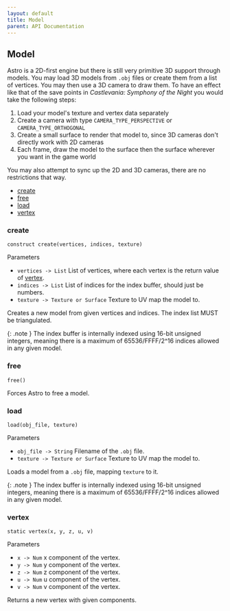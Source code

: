 ```yaml
---
layout: default
title: Model
parent: API Documentation
---
```


## Model
Astro is a 2D-first engine but there is still very primitive 3D support through models.
You may load 3D models from `.obj` files or create them from a list of vertices. You may
then use a 3D camera to draw them. To have an effect like that of the save points in
*Castlevania: Symphony of the Night* you would take the following steps:

 1. Load your model's texture and vertex data separately
 2. Create a camera with type `CAMERA_TYPE_PERSPECTIVE` or `CAMERA_TYPE_ORTHOGONAL`
 3. Create a small surface to render that model to, since 3D cameras don't directly work with 2D cameras
 4. Each frame, draw the model to the surface then the surface wherever you want in the game world

You may also attempt to sync up the 2D and 3D cameras, there are no restrictions that way.

 + [create](#create)
 + [free](#free)
 + [load](#load)
 + [vertex](#vertex)

### create
`construct create(vertices, indices, texture)`

Parameters
 + `vertices -> List` List of vertices, where each vertex is the return value of [vertex](#vertex).
 + `indices -> List` List of indices for the index buffer, should just be numbers.
 + `texture -> Texture or Surface` Texture to UV map the model to.

Creates a new model from given vertices and indices. The index list MUST be triangulated.

{: .note }
The index buffer is internally indexed using 16-bit unsigned integers, meaning there is a
maximum of 65536/FFFF/2^16 indices allowed in any given model.

### free
`free()`

Forces Astro to free a model.

### load
`load(obj_file, texture)`

Parameters
 + `obj_file -> String` Filename of the `.obj` file.
 + `texture -> Texture or Surface` Texture to UV map the model to.

Loads a model from a `.obj` file, mapping `texture` to it.

{: .note }
The index buffer is internally indexed using 16-bit unsigned integers, meaning there is a
maximum of 65536/FFFF/2^16 indices allowed in any given model.

### vertex
`static vertex(x, y, z, u, v)`

Parameters
 + `x -> Num` x component of the vertex.
 + `y -> Num` y component of the vertex.
 + `z -> Num` z component of the vertex.
 + `u -> Num` u component of the vertex.
 + `v -> Num` v component of the vertex.

Returns a new vertex with given components.

